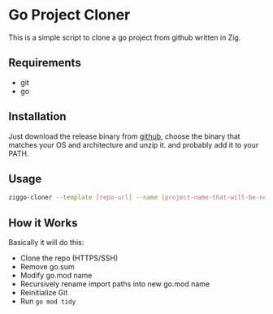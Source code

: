 # Go Project Cloner

This is a simple script to clone a go project from github written in Zig.

## Requirements

- git
- go

## Installation

Just download the release binary from [github](https://github.com/joisandresky/ziggo-cloner/releases), choose the binary that matches your OS and architecture and unzip it. and probably add it to your PATH.

## Usage

```bash
ziggo-cloner --template [repo-url] --name [project-name-that-will-be-new-go-mod-name]
```

## How it Works

Basically it will do this:

- Clone the repo (HTTPS/SSH)
- Remove go.sum
- Modify go.mod name
- Recursively rename import paths into new go.mod name
- Reinitialize Git
- Run `go mod tidy`
